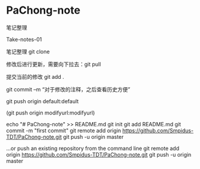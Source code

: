 # PaChong-note
笔记整理

Take-notes-01 

笔记整理 git clone

修改后进行更新，需要向下拉去：git pull


提交当前的修改 git add .

git commit –m “对于修改的注释，之后查看历史方便”

git push origin default:default

(git push origin modifyurl:modifyurl)

echo "# PaChong-note" >> README.md
git init
git add README.md
git commit -m "first commit"
git remote add origin https://github.com/Smpidus-TDT/PaChong-note.git
git push -u origin master

…or push an existing repository from the command line
git remote add origin https://github.com/Smpidus-TDT/PaChong-note.git
git push -u origin master

